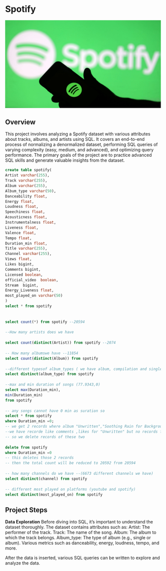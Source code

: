 # Spotify
![Spotify_Logo](https://github.com/divyakandi/Spotify/blob/main/spotify_logo.jpg)
## Overview
This project involves analyzing a Spotify dataset with various attributes about tracks, albums, and artists using SQL. It covers an end-to-end process of normalizing a denormalized dataset, performing SQL queries of varying complexity (easy, medium, and advanced), and optimizing query performance. The primary goals of the project are to practice advanced SQL skills and generate valuable insights from the dataset.
```sql
create table spotify(
Artist varchar(255),
Track varchar(255),
Album varchar(255),
Album_type varchar(50),
Danceability float,
Energy float,
Loudness float,
Speechiness float,
Acousticness float,
Instrumentalness float,
Liveness float,
Valence float,
Tempo float,
Duration_min float,
Title varchar(255),
Channel varchar(255),
Views float,
Likes bigint,
Comments bigint,
Licensed boolean,
official_video	boolean,
Stream	bigint,
Energy_Liveness float,
most_played_on varchar(50)
)
select * from spotify


select count(*) from spotify --20594

--How many artists does we have

select count(distinct(Artist)) from spotify --2074

-- How many albumswe have --11854
select count(distinct(Album)) from spotify

--different typesof album_types ( we have album, compilation and single)
select distinct(album_type) from spotify

--max and min duration of songs (77.9343,0)
select max(Duration_min),
min(Duration_min)
from spotify

-- any songs cannot have 0 min as suration so
select * from spotify
where Duration_min =0;
-- we get 2 records where album "Unwritten","Soothing Rain for Background Sounds and Natural White Noise",
--we have recorde like comments ,likes for "Unwritten" but no records for "Soothing Rain for Background Sounds and Natural White Noise"
-- so we delete records of these two

delete from spotify 
where Duration_min =0
-- this deletes those 2 records
-- then the total count will be reduced to 20592 from 20594

-- how many channels do we have --(6673 different channels we have)
select distinct(channel) from spotify

-- different most played on platforms (youtube and spotify)
select distinct(most_played_on) from spotify
```
## Project Steps
**Data Exploration**
Before diving into SQL, it’s important to understand the dataset thoroughly. The dataset contains attributes such as:
Artist: The performer of the track.
Track: The name of the song.
Album: The album to which the track belongs.
Album_type: The type of album (e.g., single or album).
Various metrics such as danceability, energy, loudness, tempo, and more.

After the data is inserted, various SQL queries can be written to explore and analyze the data.


